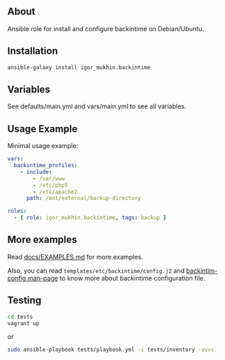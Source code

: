 About
-----

Ansible role for install and configure backintime on Debian/Ubuntu.

Installation
------------

```bash
ansible-galaxy install igor_mukhin.backintime
```

Variables
---------

See defaults/main.yml and vars/main.yml to see all variables.

Usage Example
-------------

Minimal usage example:

```yml
vars:
  backintime_profiles:
    - include:
        - /var/www
        - /etc/php5
        - /etc/apache2
      path: /mnt/external/backup-directory

roles:
  - { role: igor_mukhin.backintime, tags: backup }
```

More examples
-------------

Read [docs/EXAMPLES.md](docs/EXAMPLES.md) for more examples.

Also, you can read `templates/etc/backintime/config.j2` and [backintim-config man-page](http://manpages.ubuntu.com/manpages/utopic/man1/backintime-config.1.html) to know more about backintime configuration file.

Testing
-------

```bash
cd tests
vagrant up
```

or

```bash
sudo ansible-playbook tests/playbook.yml -i tests/inventory -vvvv
```
